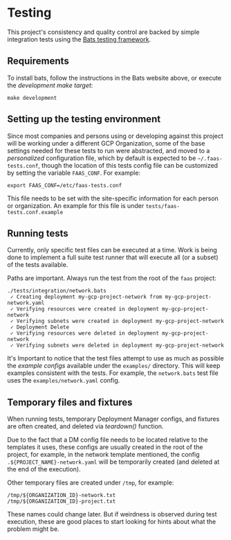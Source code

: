 # Testing

This project's consistency and quality control are backed by simple integration
tests using the [Bats testing framework](https://github.com/sstephenson/bats).


## Requirements

To install bats, follow the instructions in the Bats website above, or execute
the *development make target*:

```
make development
```


## Setting up the testing environment

Since most companies and persons using or developing against this project will
be working under a different GCP Organization, some of the base settings needed
for these tests to run were abstracted, and moved to a *personalized*
configuration file, which by default is expected to be `~/.faas-tests.conf`,
though the location of this tests config file can be customized by setting the
variable `FAAS_CONF`. For example:

```
export FAAS_CONF=/etc/faas-tests.conf
```

This file needs to be set with the site-specific information for each person or
organization. An example for this file is under `tests/faas-tests.conf.example`


## Running tests

Currently, only specific test files can be executed at a time. Work is being
done to implement a full suite test runner that will execute all (or a subset)
of the tests available.

Paths are important. Always run the test from the root of the `faas` project:

```
./tests/integration/network.bats
 ✓ Creating deployment my-gcp-project-network from my-gcp-project-network.yaml
 ✓ Verifying resources were created in deployment my-gcp-project-network
 ✓ Verifying subnets were created in deployment my-gcp-project-network
 ✓ Deployment Delete
 ✓ Verifying resources were deleted in deployment my-gcp-project-network
 ✓ Verifying subnets were deleted in deployment my-gcp-project-network
```

It's Important to notice that the test files attempt to use as much as possible the
*example configs* available under the `examples/` directory. This will keep
examples consistent with the tests. For example, the `network.bats`
test file uses the `examples/network.yaml` config.


## Temporary files and fixtures

When running tests, temporary Deployment Manager configs, and fixtures
are often created, and deleted via *teardown()* function.

Due to the fact that a DM config file needs to be located relative to the
templates it uses, these configs are usually created in the root of the
project, for example, in the network template mentioned, the config
`.${PROJECT_NAME}-network.yaml` will be temporarily created (and deleted at the
end of the execution).

Other temporary files are created under `/tmp`, for example:
```
/tmp/${ORGANIZATION_ID}-network.txt
/tmp/${ORGANIZATION_ID}-project.txt
```

These names could change later. But if weirdness is observed during test
execution, these are good places to start looking for hints about what the
problem might be.
